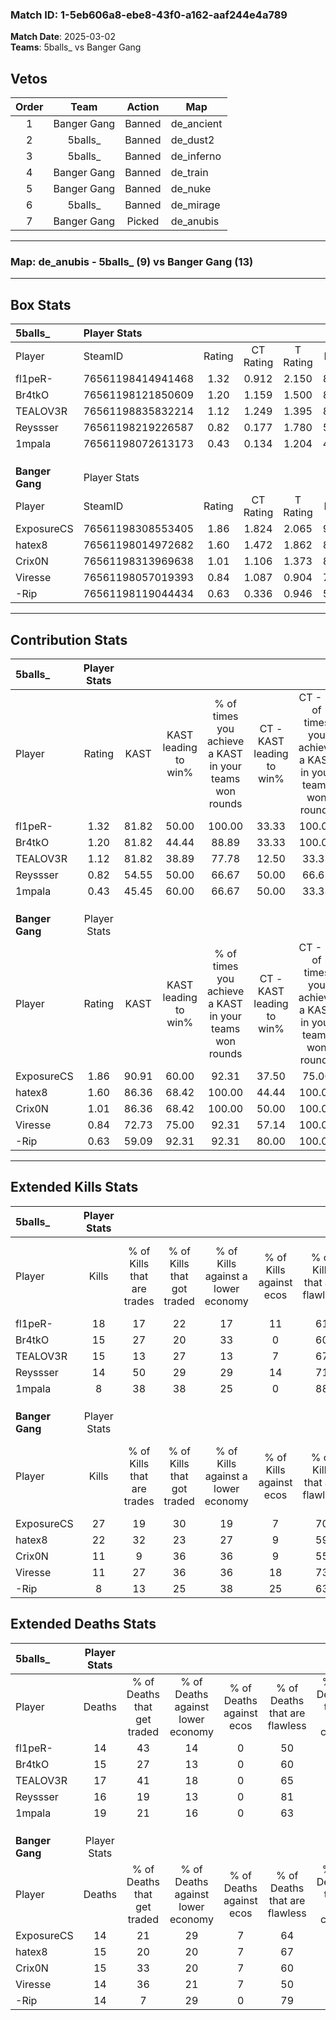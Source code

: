 ### Match ID: 1-5eb606a8-ebe8-43f0-a162-aaf244e4a789  
**Match Date**: 2025-03-02  
**Teams**: 5balls_ vs Banger Gang  

## Vetos  

| Order | Team | Action | Map |
| :---: | :--: | :----: | --- |
| 1 | Banger Gang | Banned | de_ancient |
| 2 | 5balls_ | Banned | de_dust2 |
| 3 | 5balls_ | Banned | de_inferno |
| 4 | Banger Gang | Banned | de_train |
| 5 | Banger Gang | Banned | de_nuke |
| 6 | 5balls_ | Banned | de_mirage |
| 7 | Banger Gang | Picked | de_anubis |

---  

### **Map**: de_anubis - 5balls_ (9) vs Banger Gang (13)  
---  

## Box Stats  

| **5balls_**     | Player Stats      |        |           |          |       |       |       |         |        |      |     |
| :- | :- | :-: | :-: | :-: | :-: | :-: | :-: | :-: | :-: | :-: | :-: |
| Player          | SteamID           | Rating | CT Rating | T Rating | KAST  |  ADR  | Kills | Assists | Deaths | K/D  | HS% |
| fl1peR-         | 76561198414941468 |  1.32  |   0.912   |  2.150   | 81.82 | 83.1  |  18   |    5    |   14   | 1.29 | 55  |
| Br4tkO          | 76561198121850609 |  1.20  |   1.159   |  1.500   | 81.82 | 91.6  |  15   |    5    |   15   | 1.00 | 46  |
| TEALOV3R        | 76561198835832214 |  1.12  |   1.249   |  1.395   | 81.82 | 78.6  |  15   |    7    |   17   | 0.88 | 40  |
| Reyssser        | 76561198219226587 |  0.82  |   0.177   |  1.780   | 54.55 | 59.2  |  14   |    1    |   16   | 0.88 | 64  |
| 1mpala          | 76561198072613173 |  0.43  |   0.134   |  1.204   | 45.45 | 49.7  |   8   |    5    |   19   | 0.42 | 37  |
|                 |                   |        |           |          |       |       |       |         |        |      |     |
|                 |                   |        |           |          |       |       |       |         |        |      |     |
|                 |                   |        |           |          |       |       |       |         |        |      |     |
| **Banger Gang** | Player Stats      |        |           |          |       |       |       |         |        |      |     |
| Player          | SteamID           | Rating | CT Rating | T Rating | KAST  |  ADR  | Kills | Assists | Deaths | K/D  | HS% |
| ExposureCS      | 76561198308553405 |  1.86  |   1.824   |  2.065   | 90.91 | 119.4 |  27   |    6    |   14   | 1.93 | 66  |
| hatex8          | 76561198014972682 |  1.60  |   1.472   |  1.862   | 86.36 | 112.2 |  22   |   10    |   15   | 1.47 | 36  |
| Crix0N          | 76561198313969638 |  1.01  |   1.106   |  1.373   | 86.36 | 71.6  |  11   |    5    |   15   | 0.73 | 72  |
| Viresse         | 76561198057019393 |  0.84  |   1.087   |  0.904   | 72.73 | 45.8  |  11   |    1    |   14   | 0.79 | 63  |
| -Rip            | 76561198119044434 |  0.63  |   0.336   |  0.946   | 59.09 | 45.0  |   8   |    4    |   14   | 0.57 | 75  |
---  

## Contribution Stats  

| **5balls_**     | Player Stats |       |                      |                                                        |                           |                                                             |                          |                                                            |
| :- | :-: | :-: | :-: | :-: | :-: | :-: | :-: | :-: |
| Player          |    Rating    | KAST  | KAST leading to win% | % of times you achieve a KAST in your teams won rounds | CT - KAST leading to win% | CT - % of times you achieve a KAST in your teams won rounds | T - KAST leading to win% | T - % of times you achieve a KAST in your teams won rounds |
| fl1peR-         |     1.32     | 81.82 |        50.00         |                         100.00                         |           33.33           |                           100.00                            |          66.67           |                           100.00                           |
| Br4tkO          |     1.20     | 81.82 |        44.44         |                         88.89                          |           33.33           |                           100.00                            |          55.56           |                           83.33                            |
| TEALOV3R        |     1.12     | 81.82 |        38.89         |                         77.78                          |           12.50           |                            33.33                            |          60.00           |                           100.00                           |
| Reyssser        |     0.82     | 54.55 |        50.00         |                         66.67                          |           50.00           |                            66.67                            |          50.00           |                           66.67                            |
| 1mpala          |     0.43     | 45.45 |        60.00         |                         66.67                          |           50.00           |                            33.33                            |          62.50           |                           83.33                            |
|                 |              |       |                      |                                                        |                           |                                                             |                          |                                                            |
|                 |              |       |                      |                                                        |                           |                                                             |                          |                                                            |
|                 |              |       |                      |                                                        |                           |                                                             |                          |                                                            |
| **Banger Gang** | Player Stats |       |                      |                                                        |                           |                                                             |                          |                                                            |
| Player          |    Rating    | KAST  | KAST leading to win% | % of times you achieve a KAST in your teams won rounds | CT - KAST leading to win% | CT - % of times you achieve a KAST in your teams won rounds | T - KAST leading to win% | T - % of times you achieve a KAST in your teams won rounds |
| ExposureCS      |     1.86     | 90.91 |        60.00         |                         92.31                          |           37.50           |                            75.00                            |          75.00           |                           100.00                           |
| hatex8          |     1.60     | 86.36 |        68.42         |                         100.00                         |           44.44           |                           100.00                            |          90.00           |                           100.00                           |
| Crix0N          |     1.01     | 86.36 |        68.42         |                         100.00                         |           50.00           |                           100.00                            |          81.82           |                           100.00                           |
| Viresse         |     0.84     | 72.73 |        75.00         |                         92.31                          |           57.14           |                           100.00                            |          88.89           |                           88.89                            |
| -Rip            |     0.63     | 59.09 |        92.31         |                         92.31                          |           80.00           |                           100.00                            |          100.00          |                           88.89                            |
---  

## Extended Kills Stats  

| **5balls_**     | Player Stats |                            |                            |                                    |                         |                              |                                 |                                       |                    |           |
| :- | :-: | :-: | :-: | :-: | :-: | :-: | :-: | :-: | :-: | :-: |
| Player          |    Kills     | % of Kills that are trades | % of Kills that got traded | % of Kills against a lower economy | % of Kills against ecos | % of Kills that are flawless | % of Kills that are close duels | % of Kills that are assisted by flash | Pistol Round Kills | AWP Kills |
| fl1peR-         |      18      |             17             |             22             |                 17                 |           11            |              61              |                6                |                   6                   |         0          |     3     |
| Br4tkO          |      15      |             27             |             20             |                 33                 |            0            |              60              |                7                |                   7                   |         0          |     1     |
| TEALOV3R        |      15      |             13             |             27             |                 13                 |            7            |              67              |                0                |                   0                   |         4          |     4     |
| Reyssser        |      14      |             50             |             29             |                 29                 |           14            |              71              |                0                |                   0                   |         0          |     0     |
| 1mpala          |      8       |             38             |             38             |                 25                 |            0            |              88              |               13                |                   0                   |         0          |     1     |
|                 |              |                            |                            |                                    |                         |                              |                                 |                                       |                    |           |
|                 |              |                            |                            |                                    |                         |                              |                                 |                                       |                    |           |
|                 |              |                            |                            |                                    |                         |                              |                                 |                                       |                    |           |
| **Banger Gang** | Player Stats |                            |                            |                                    |                         |                              |                                 |                                       |                    |           |
| Player          |    Kills     | % of Kills that are trades | % of Kills that got traded | % of Kills against a lower economy | % of Kills against ecos | % of Kills that are flawless | % of Kills that are close duels | % of Kills that are assisted by flash | Pistol Round Kills | AWP Kills |
| ExposureCS      |      27      |             19             |             30             |                 19                 |            7            |              70              |                4                |                   4                   |         0          |     1     |
| hatex8          |      22      |             32             |             23             |                 27                 |            9            |              59              |                5                |                   0                   |         0          |     4     |
| Crix0N          |      11      |             9              |             36             |                 36                 |            9            |              55              |                9                |                   9                   |         0          |     0     |
| Viresse         |      11      |             27             |             36             |                 36                 |           18            |              73              |                0                |                   0                   |         1          |     1     |
| -Rip            |      8       |             13             |             25             |                 38                 |           25            |              63              |               13                |                   0                   |         0          |     2     |
## Extended Deaths Stats  

| **5balls_**     | Player Stats |                             |                                   |                          |                               |                            |                           |               |
| :- | :-: | :-: | :-: | :-: | :-: | :-: | :-: | :-: |
| Player          |    Deaths    | % of Deaths that get traded | % of Deaths against lower economy | % of Deaths against ecos | % of Deaths that are flawless | % of Deaths that are close | % of Deaths while blinded | Deaths to AWP |
| fl1peR-         |      14      |             43              |                14                 |            0             |              50               |             0              |             0             |       0       |
| Br4tkO          |      15      |             27              |                13                 |            0             |              60               |             7              |             0             |       1       |
| TEALOV3R        |      17      |             41              |                18                 |            0             |              65               |             0              |             0             |       0       |
| Reyssser        |      16      |             19              |                13                 |            0             |              81               |             0              |             0             |       0       |
| 1mpala          |      19      |             21              |                16                 |            0             |              63               |             11             |            11             |       0       |
|                 |              |                             |                                   |                          |                               |                            |                           |               |
|                 |              |                             |                                   |                          |                               |                            |                           |               |
|                 |              |                             |                                   |                          |                               |                            |                           |               |
| **Banger Gang** | Player Stats |                             |                                   |                          |                               |                            |                           |               |
| Player          |    Deaths    | % of Deaths that get traded | % of Deaths against lower economy | % of Deaths against ecos | % of Deaths that are flawless | % of Deaths that are close | % of Deaths while blinded | Deaths to AWP |
| ExposureCS      |      14      |             21              |                29                 |            7             |              64               |             0              |             0             |       0       |
| hatex8          |      15      |             20              |                20                 |            7             |              67               |             7              |             0             |       2       |
| Crix0N          |      15      |             33              |                20                 |            7             |              60               |             20             |             0             |       1       |
| Viresse         |      14      |             36              |                21                 |            7             |              50               |             0              |             7             |       1       |
| -Rip            |      14      |              7              |                29                 |            0             |              79               |             0              |             7             |       0       |
